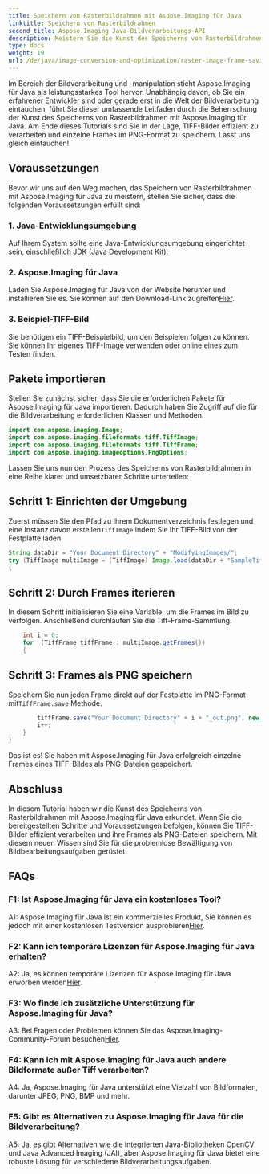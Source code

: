 ```yaml
---
title: Speichern von Rasterbildrahmen mit Aspose.Imaging für Java
linktitle: Speichern von Rasterbildrahmen
second_title: Aspose.Imaging Java-Bildverarbeitungs-API
description: Meistern Sie die Kunst des Speicherns von Rasterbildrahmen mit Aspose.Imaging für Java. Erfahren Sie, wie Sie TIFF-Bilder effizient verarbeiten und einzelne Frames im PNG-Format speichern.
type: docs
weight: 19
url: /de/java/image-conversion-and-optimization/raster-image-frame-saving/
---
```

Im Bereich der Bildverarbeitung und -manipulation sticht Aspose.Imaging für Java als leistungsstarkes Tool hervor. Unabhängig davon, ob Sie ein erfahrener Entwickler sind oder gerade erst in die Welt der Bildverarbeitung eintauchen, führt Sie dieser umfassende Leitfaden durch die Beherrschung der Kunst des Speicherns von Rasterbildrahmen mit Aspose.Imaging für Java. Am Ende dieses Tutorials sind Sie in der Lage, TIFF-Bilder effizient zu verarbeiten und einzelne Frames im PNG-Format zu speichern. Lasst uns gleich eintauchen!

## Voraussetzungen

Bevor wir uns auf den Weg machen, das Speichern von Rasterbildrahmen mit Aspose.Imaging für Java zu meistern, stellen Sie sicher, dass die folgenden Voraussetzungen erfüllt sind:

### 1. Java-Entwicklungsumgebung
Auf Ihrem System sollte eine Java-Entwicklungsumgebung eingerichtet sein, einschließlich JDK (Java Development Kit).

### 2. Aspose.Imaging für Java
 Laden Sie Aspose.Imaging für Java von der Website herunter und installieren Sie es. Sie können auf den Download-Link zugreifen[Hier](https://releases.aspose.com/imaging/java/).

### 3. Beispiel-TIFF-Bild
Sie benötigen ein TIFF-Beispielbild, um den Beispielen folgen zu können. Sie können Ihr eigenes TIFF-Image verwenden oder online eines zum Testen finden.

## Pakete importieren

Stellen Sie zunächst sicher, dass Sie die erforderlichen Pakete für Aspose.Imaging für Java importieren. Dadurch haben Sie Zugriff auf die für die Bildverarbeitung erforderlichen Klassen und Methoden.

```java
import com.aspose.imaging.Image;
import com.aspose.imaging.fileformats.tiff.TiffImage;
import com.aspose.imaging.fileformats.tiff.TiffFrame;
import com.aspose.imaging.imageoptions.PngOptions;
```

Lassen Sie uns nun den Prozess des Speicherns von Rasterbildrahmen in eine Reihe klarer und umsetzbarer Schritte unterteilen:

## Schritt 1: Einrichten der Umgebung

 Zuerst müssen Sie den Pfad zu Ihrem Dokumentverzeichnis festlegen und eine Instanz davon erstellen`TiffImage` indem Sie Ihr TIFF-Bild von der Festplatte laden.

```java
String dataDir = "Your Document Directory" + "ModifyingImages/";
try (TiffImage multiImage = (TiffImage) Image.load(dataDir + "SampleTiff1.tiff"))
{
```

## Schritt 2: Durch Frames iterieren

In diesem Schritt initialisieren Sie eine Variable, um die Frames im Bild zu verfolgen. Anschließend durchlaufen Sie die Tiff-Frame-Sammlung.

```java
    int i = 0;
    for  (TiffFrame tiffFrame : multiImage.getFrames())
    {
```

## Schritt 3: Frames als PNG speichern

 Speichern Sie nun jeden Frame direkt auf der Festplatte im PNG-Format mit`TiffFrame.save` Methode.

```java
        tiffFrame.save("Your Document Directory" + i + "_out.png", new PngOptions());
        i++;
    }
}
```

Das ist es! Sie haben mit Aspose.Imaging für Java erfolgreich einzelne Frames eines TIFF-Bildes als PNG-Dateien gespeichert.

## Abschluss

In diesem Tutorial haben wir die Kunst des Speicherns von Rasterbildrahmen mit Aspose.Imaging für Java erkundet. Wenn Sie die bereitgestellten Schritte und Voraussetzungen befolgen, können Sie TIFF-Bilder effizient verarbeiten und ihre Frames als PNG-Dateien speichern. Mit diesem neuen Wissen sind Sie für die problemlose Bewältigung von Bildbearbeitungsaufgaben gerüstet.

## FAQs

### F1: Ist Aspose.Imaging für Java ein kostenloses Tool?

 A1: Aspose.Imaging für Java ist ein kommerzielles Produkt, Sie können es jedoch mit einer kostenlosen Testversion ausprobieren[Hier](https://releases.aspose.com/).

### F2: Kann ich temporäre Lizenzen für Aspose.Imaging für Java erhalten?

 A2: Ja, es können temporäre Lizenzen für Aspose.Imaging für Java erworben werden[Hier](https://purchase.aspose.com/temporary-license/).

### F3: Wo finde ich zusätzliche Unterstützung für Aspose.Imaging für Java?

 A3: Bei Fragen oder Problemen können Sie das Aspose.Imaging-Community-Forum besuchen[Hier](https://forum.aspose.com/).

### F4: Kann ich mit Aspose.Imaging für Java auch andere Bildformate außer Tiff verarbeiten?

A4: Ja, Aspose.Imaging für Java unterstützt eine Vielzahl von Bildformaten, darunter JPEG, PNG, BMP und mehr.

### F5: Gibt es Alternativen zu Aspose.Imaging für Java für die Bildverarbeitung?

A5: Ja, es gibt Alternativen wie die integrierten Java-Bibliotheken OpenCV und Java Advanced Imaging (JAI), aber Aspose.Imaging für Java bietet eine robuste Lösung für verschiedene Bildverarbeitungsaufgaben.